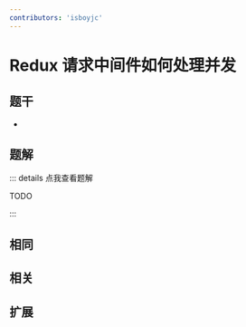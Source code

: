 ```yaml
---
contributors: 'isboyjc'
---
```


# Redux 请求中间件如何处理并发


## 题干

- 



## 题解

::: details 点我查看题解

  TODO

:::



## 相同


## 相关


## 扩展

